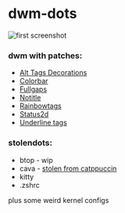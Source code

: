 # dwm-dots
![first screenshot](https://i.imgur.com/qsUJOOX.png)
### dwm with patches:
* [Alt Tags Decorations](https://dwm.suckless.org/patches/alttagsdecoration/)
* [Colorbar](https://dwm.suckless.org/patches/colorbar/)
* [Fullgaps](https://dwm.suckless.org/patches/fullgaps/)
* [Notitle](https://dwm.suckless.org/patches/notitle/)
* [Rainbowtags](https://dwm.suckless.org/patches/rainbowtags/)
* [Status2d](https://dwm.suckless.org/patches/status2d/)
* [Underline tags](https://dwm.suckless.org/patches/underlinetags/)
### stolendots:
* btop - wip
* cava - [stolen from  catppuccin](https://github.com/catppuccin/cava/blob/main/catppuccin.cava)
* kitty
* .zshrc

plus some weird kernel configs
